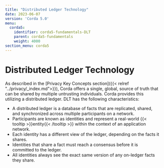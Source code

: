 ```yaml
---
title: "Distributed Ledger Technology"
date: 2023-06-07
version: 'Corda 5.0'
menu:
  corda5:
    identifier: corda5-fundamentals-DLT
    parent: corda5-fundamentals
    weight: 4000
section_menu: corda5
---
```


# Distributed Ledger Technology

As described in the [Privacy Key Concepts section]({{< relref "../privacy/_index.md">}}), Corda offers a single, global, source of truth that can be shared by multiple untrusting individuals. 
Corda provides this utilizing a distributed ledger.
DLT has the following characteristics:
* A distributed ledger is a database of facts that are replicated, shared, and synchronized across multiple participants on a network.
* Participants are known as identities and represent a real-world {{< tooltip >}}entity{{< /tooltip >}} within the context of an application network.
* Each identity has a different view of the ledger, depending on the facts it shares.
* Identities that share a fact must reach a consensus before it is committed to the ledger.
* All identities always see the exact same version of any on-ledger facts they share.